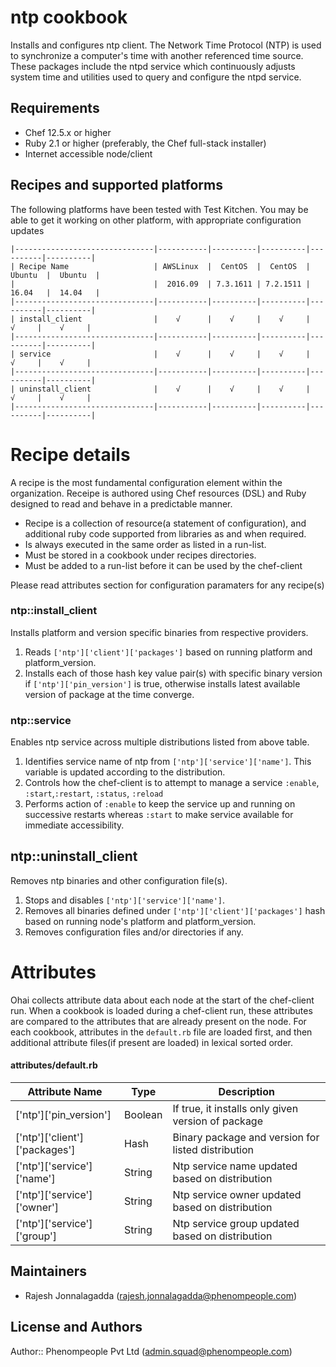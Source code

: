 ntp cookbook
===============

Installs and configures ntp client. 
The Network Time Protocol (NTP) is used to synchronize a computer's time
with another referenced time source. These packages include the ntpd
service which continuously adjusts system time and utilities used to query
and configure the ntpd service.

Requirements
------------
* Chef 12.5.x or higher
* Ruby 2.1 or higher (preferably, the Chef full-stack installer)
* Internet accessible node/client 

Recipes and supported platforms
-------------------------------
The following platforms have been tested with Test Kitchen. You may be 
able to get it working on other platform, with appropriate configuration updates
```
|-------------------------------|-----------|----------|----------|----------|----------|
| Recipe Name                   | AWSLinux  |  CentOS  |  CentOS  |  Ubuntu  |  Ubuntu  |
|                               |  2016.09  | 7.3.1611 | 7.2.1511 |  16.04   |  14.04   | 
|-------------------------------|-----------|----------|----------|----------|----------|
| install_client                |    √      |    √     |    √     |    √     |    √     |    
|-------------------------------|-----------|----------|----------|----------|----------|
| service                       |    √      |    √     |    √     |    √     |    √     |    
|-------------------------------|-----------|----------|----------|----------|----------|
| uninstall_client              |    √      |    √     |    √     |    √     |    √     |    
|-------------------------------|-----------|----------|----------|----------|----------|
```
Recipe details
==============

A recipe is the most fundamental configuration element within the organization. Receipe is authored using 
Chef resources (DSL) and Ruby designed to read and behave in a predictable manner.

* Recipe is a collection of resource(a statement of configuration),
  and additional ruby code supported from libraries as and when required.
* Is always executed in the same order as listed in a run-list. 
* Must be stored in a cookbook under recipes directories.
* Must be added to a run-list before it can be used by the chef-client

Please read attributes section for configuration paramaters for any recipe(s)

### ntp::install_client

Installs platform and version specific binaries from respective providers.    

1. Reads `['ntp']['client']['packages']` based on running platform and platform_version.
1. Installs each of those hash key value pair(s) with specific binary version if `['ntp']['pin_version']` is true,
   otherwise installs latest available version of package at the time converge.

### ntp::service

Enables ntp service across multiple distributions listed from above table.

1. Identifies service name of ntp from `['ntp']['service']['name']`. This variable is updated according to the distribution.
1. Controls how the chef-client is to attempt to manage a service `:enable`, `:start`,`:restart`, `:status`, `:reload` 
1. Performs action of `:enable` to keep the service up and running on successive restarts whereas `:start` to make service available for immediate accessibility.

## ntp::uninstall_client

Removes ntp binaries and other configuration file(s). 

1. Stops and disables `['ntp']['service']['name']`.
1. Removes all binaries defined under `['ntp']['client']['packages']` hash based on running node's platform and platform_version.
1. Removes configuration files and/or directories if any.

Attributes
==========

Ohai collects attribute data about each node at the start of the chef-client run.
When a cookbook is loaded during a chef-client run, these attributes are compared to the attributes that are already present on the node.
For each cookbook, attributes in the `default.rb` file are loaded first, and then additional attribute files(if present are loaded) in lexical sorted order.

#### attributes/default.rb

|Attribute Name                                 | Type          | Description                                           |
|---------------------------------------------- |---------------|-------------------------------------------------------|
| ['ntp']['pin_version']                        | Boolean       | If true, it installs only given version of package    |
| ['ntp']['client']['packages']                 | Hash          | Binary package and version for listed distribution    | 
| ['ntp']['service']['name']                    | String        | Ntp service name updated based on distribution        |
| ['ntp']['service']['owner']                   | String        | Ntp service owner updated based on distribution       |
| ['ntp']['service']['group']                   | String        | Ntp service group updated based on distribution       |

## Maintainers

* Rajesh Jonnalagadda (<rajesh.jonnalagadda@phenompeople.com>)

## License and Authors

Author:: Phenompeople Pvt Ltd (<admin.squad@phenompeople.com>)
